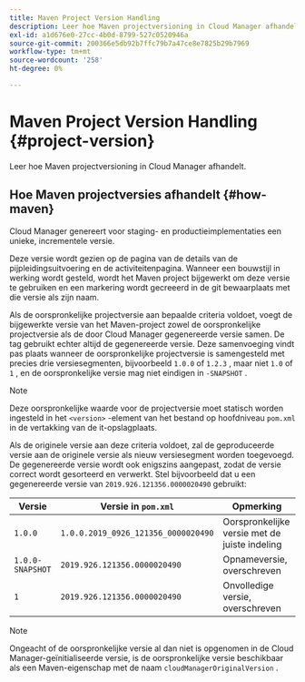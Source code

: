 ```yaml
---
title: Maven Project Version Handling
description: Leer hoe Maven projectversioning in Cloud Manager afhandelt.
exl-id: a1d676e0-27cc-4b0d-8799-527c0520946a
source-git-commit: 200366e5db92b7ffc79b7a47ce8e7825b29b7969
workflow-type: tm+mt
source-wordcount: '258'
ht-degree: 0%

---
```



# Maven Project Version Handling {#project-version}

Leer hoe Maven projectversioning in Cloud Manager afhandelt.

## Hoe Maven projectversies afhandelt {#how-maven}

Cloud Manager genereert voor staging- en productieimplementaties een unieke, incrementele versie.

Deze versie wordt gezien op de pagina van de details van de pijpleidingsuitvoering en de activiteitenpagina. Wanneer een bouwstijl in werking wordt gesteld, wordt het Maven project bijgewerkt om deze versie te gebruiken en een markering wordt gecreeerd in de git bewaarplaats met die versie als zijn naam.

Als de oorspronkelijke projectversie aan bepaalde criteria voldoet, voegt de bijgewerkte versie van het Maven-project zowel de oorspronkelijke projectversie als de door Cloud Manager gegenereerde versie samen. De tag gebruikt echter altijd de gegenereerde versie. Deze samenvoeging vindt pas plaats wanneer de oorspronkelijke projectversie is samengesteld met precies drie versiesegmenten, bijvoorbeeld `1.0.0` of `1.2.3` , maar niet `1.0` of `1` , en de oorspronkelijke versie mag niet eindigen in `-SNAPSHOT` .

>[!NOTE]
>
>Deze oorspronkelijke waarde voor de projectversie moet statisch worden ingesteld in het `<version>` -element van het bestand op hoofdniveau `pom.xml` in de vertakking van de it-opslagplaats.

Als de originele versie aan deze criteria voldoet, zal de geproduceerde versie aan de originele versie als nieuw versiesegment worden toegevoegd. De gegenereerde versie wordt ook enigszins aangepast, zodat de versie correct wordt gesorteerd en verwerkt. Stel bijvoorbeeld dat u een gegenereerde versie van `2019.926.121356.0000020490` gebruikt:

| Versie | Versie in `pom.xml` | Opmerking |
|---|---|---|
| `1.0.0` | `1.0.0.2019_0926_121356_0000020490` | Oorspronkelijke versie met de juiste indeling |
| `1.0.0-SNAPSHOT` | `2019.926.121356.0000020490` | Opnameversie, overschreven |
| `1` | `2019.926.121356.0000020490` | Onvolledige versie, overschreven |

>[!NOTE]
>
>Ongeacht of de oorspronkelijke versie al dan niet is opgenomen in de Cloud Manager-geïnitialiseerde versie, is de oorspronkelijke versie beschikbaar als een Maven-eigenschap met de naam `cloudManagerOriginalVersion` .
